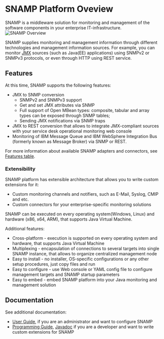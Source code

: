 # SNAMP Platform Oveview
SNAMP is a middleware solution for monitoring and management of the software components in your enterprise IT-infrastructure.
![SNAMP Overview](images/overview.png)

SNAMP supplies monitoring and management information through different technologies and management information sources. For example, you can monitor [JMX](http://www.oracle.com/technetwork/java/javase/tech/javamanagement-140525.html) sources (such as Java(EE) applications) using SNMPv2 or SNMPv3 protocols, or even through HTTP using REST service.

## Features
At this time, SNAMP supports the following features:
* JMX to SNMP conversion
  * SNMPv2 and SNMPv3 support
  * Get and set JMX attributes via SNMP
  * Full support of Open MBean types: composite, tabular and array types can be exposed through SNMP tables;
  * Sending JMX notifications via SNMP traps
* JMX to REST conversion that allows to integrate JMX-compliant sources with your service desk operational monitoring web console
* Monitoring of IBM Message Queue and IBM WebSphere Integration Bus (formerly known as Message Broker) via SNMP or REST.

For more information about available SNAMP adapters and connectors, see [Features table](features-table.html).

### Extensibility
SNAMP platform has extensible architecture that allows you to write custom extensions for it:
* Custom monitoring channels and notifiers, such as E-Mail, Syslog, CMIP and etc.
* Custom connectors for your enterprise-specific monitoring solutions

SNAMP can be executed on every operating system(Windows, Linux) and hardware (x86, x64, ARM), that supports Java Virtual Machine.

Additional features:
* Cross-platform - execution is supported on every operating system and hardware, that supports Java Virtual Machine
* Multiplexing - encapsulation of connections to several targets into single SNAMP instance, that allows to organize centralized management node
* Easy to install - no installer, OS-specific configurations or any other setup procedures, just copy files and run
* Easy to configure - use Web console or YAML config file to configure management targets and SNAMP startup parameters
* Easy to embed - embed SNAMP platform into your Java monitoring and management solution

## Documentation
 See additional documentation:
* [User Guide](user-guide.html), if you are an administrator and want to configure SNAMP
* [Programming Guide](programming-guide.html), [Javadoc](javadoc/index.html) if you are a developer and want to write custom extensions for SNAMP
